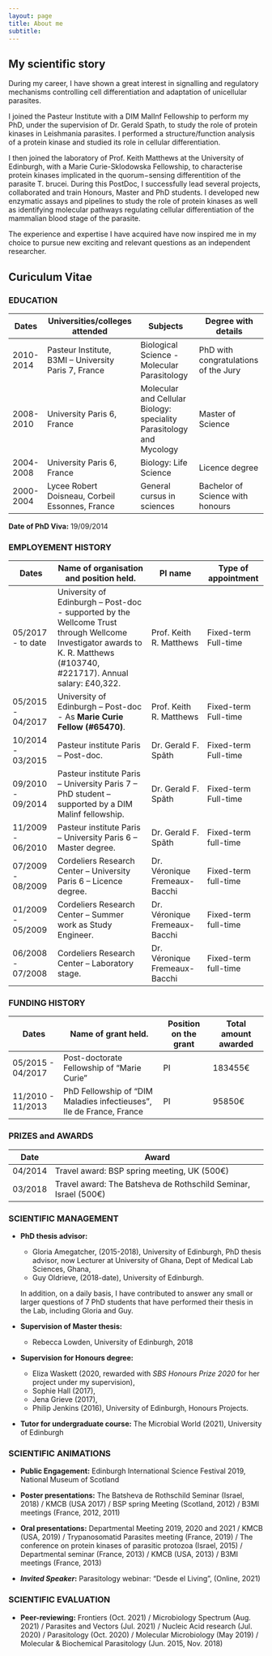 ```yaml
---
layout: page
title: About me
subtitle: 
---
```


## My scientific story

During my career, I have shown a great interest in signalling and regulatory mechanisms controlling cell differentiation and adaptation of unicellular parasites. 

I joined the Pasteur Institute with a DIM MalInf Fellowship to perform my PhD, under the supervision of Dr. Gerald Spath, to study the role of protein kinases in Leishmania parasites. 
I performed a structure/function analysis of a protein kinase and studied its role in cellular differentiation. 

I then joined the laboratory of Prof. Keith Matthews at the University of Edinburgh, with a Marie Curie-Sklodowska Fellowship, to characterise protein kinases implicated in the quorum−sensing differentition of the parasite T. brucei. During this PostDoc, I successfully lead several projects, collaborated and train Honours, Master and PhD students. I developed new enzymatic assays and pipelines to study the role of protein kinases as well as identifying molecular pathways regulating cellular differentiation of the mammalian blood stage of the parasite. 

The experience and expertise I have acquired have now inspired me in my choice to pursue new exciting and relevant questions as an independent researcher.

## Curiculum Vitae

### EDUCATION

| Dates | Universities/colleges attended | Subjects | Degree with details |
| ---- | ---- | ---- | ---- |
| 2010-2014 | Pasteur Institute, B3MI – University Paris 7, France | Biological Science - Molecular Parasitology | PhD with congratulations of the Jury |
| 2008-2010 | University Paris 6, France | Molecular and Cellular Biology: speciality Parasitology and Mycology | Master of Science |
| 2004-2008 | University Paris 6, France | Biology: Life Science | Licence degree |
| 2000-2004 | Lycee Robert Doisneau, Corbeil Essonnes, France | General cursus in sciences | Bachelor of Science with honours |


**Date of PhD Viva:** 19/09/2014

### EMPLOYEMENT HISTORY

| Dates | Name of organisation and position held. | PI name | Type of appointment |
| ---- | ---- | ---- | ---- |
| 05/2017 - to date | University of Edinburgh – Post-doc - supported by the Wellcome Trust through Wellcome Investigator awards to K. R. Matthews (#103740, #221717). Annual salary: £40,322. | Prof. Keith R. Matthews | Fixed-term Full-time |
| 05/2015 - 04/2017 | University of Edinburgh – Post-doc - As **Marie Curie Fellow (#65470)**. | Prof. Keith R. Matthews | Fixed-term Full-time |
| 10/2014 - 03/2015 | Pasteur institute Paris – Post-doc. | Dr. Gerald F. Spãth | Fixed-term Full-time |
| 09/2010 - 09/2014 | Pasteur institute Paris – University Paris 7 – PhD student – supported by a DIM Malinf fellowship. | Dr. Gerald F. Spãth | Fixed-term Full-time |
| 11/2009 - 06/2010 | Pasteur institute Paris – University Paris 6 – Master degree. | Dr. Gerald F. Spãth | Fixed-term full-time |
| 07/2009 - 08/2009 | Cordeliers Research Center – University Paris 6 – Licence degree. | Dr. Véronique Fremeaux-Bacchi | Fixed-term full-time |
| 01/2009 - 05/2009 | Cordeliers Research Center – Summer work as Study Engineer. | Dr. Véronique Fremeaux-Bacchi | Fixed-term full-time |
| 06/2008 - 07/2008 | Cordeliers Research Center – Laboratory stage. | Dr. Véronique Fremeaux-Bacchi | Fixed-term full-time |

### FUNDING HISTORY

| Dates | Name of grant held.  | Position on the grant | Total amount awarded |
| ---- | ---- | ---- | ---- |
| 05/2015 - 04/2017 | Post-doctorate Fellowship of “Marie Curie” | PI | 183455€ |
| 11/2010 - 11/2013 | PhD Fellowship of “DIM Maladies infectieuses”, Ile de France, France | PI | 95850€ |

### PRIZES and AWARDS

| Date | Award |
| ---- | ---- |
| 04/2014 | Travel award: BSP spring meeting, UK (500€) |
| 03/2018 | Travel award: The Batsheva de Rothschild Seminar, Israel (500€) |

### SCIENTIFIC MANAGEMENT

* **PhD thesis advisor:**
   - Gloria Amegatcher, (2015-2018), University of Edinburgh, PhD thesis advisor, now Lecturer at University of Ghana, Dept of Medical Lab Sciences, Ghana, 
   - Guy Oldrieve, (2018-date), University of Edinburgh.

   In addition, on a daily basis, I have contributed to answer any small or larger questions of 7 PhD students that have performed their thesis in the Lab, including Gloria and Guy.

* **Supervision of Master thesis:** 
   - Rebecca Lowden, University of Edinburgh, 2018

* **Supervision for Honours degree:** 
   - Eliza Waskett (2020, rewarded with *SBS Honours Prize 2020* for her project under my supervision), 
   - Sophie Hall (2017),
   - Jena Grieve (2017), 
   - Philip Jenkins (2016), University of Edinburgh, Honours Projects.

* **Tutor for undergraduate course:** The Microbial World (2021), University of Edinburgh

### SCIENTIFIC ANIMATIONS

* **Public Engagement:** Edinburgh International Science Festival 2019, National Museum of Scotland

* **Poster presentations:** The Batsheva de Rothschild Seminar (Israel, 2018) / KMCB (USA 2017) / BSP spring Meeting (Scotland, 2012) / B3MI meetings (France, 2012, 2011)

* **Oral presentations:** Departmental Meeting 2019, 2020 and 2021 / KMCB (USA, 2019) / Trypanosomatid Parasites meeting (France, 2019) / The conference on protein kinases of parasitic protozoa (Israel, 2015) / Departmental seminar (France, 2013) / KMCB (USA, 2013) / B3MI meetings (France, 2013)

* **_Invited Speaker_:** Parasitology webinar: “Desde el Living”, (Online, 2021)


### SCIENTIFIC EVALUATION

* **Peer-reviewing:** Frontiers (Oct. 2021) / Microbiology Spectrum (Aug. 2021) / Parasites and Vectors (Jul. 2021) / Nucleic Acid research (Jul. 2020) / Parasitology (Oct. 2020) / Molecular Microbiology (May 2019) / Molecular & Biochemical Parasitology (Jun. 2015, Nov. 2018)

 

